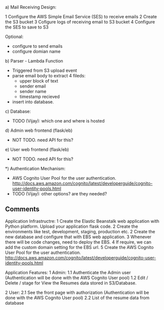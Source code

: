a) Mail Receiving Design:

1 Configure the AWS Simple Email Service (SES) to receive emails 
2 Create the S3 bucket 
3 Cofigure logs of receiving email to S3 bucket
4 Configure the SES to save to S3

Optional:
 - configure to send emails
 - configure domian name
 
b) Parser - Lambda Function
- Triggered from S3 upload event 
- parse email body to extract 4 fileds:
  - upper block of text 
  - sender email 
  - sender name 
  - timestamp recieved
- insert into database.

c) Database:
 - TODO (Vijay): which one and where is hosted
 
d) Admin web frontend (flask/eb)
 - NOT TODO. need API for this? 

e) User web frontend (flask/eb)
 - NOT TODO. need API for this?
 
*) Authentication Mechanism:   
 - AWS Cognito User Pool for the user authentication. http://docs.aws.amazon.com/cognito/latest/developerguide/cognito-user-identity-pools.html
 - TODO (Vijay): other options? are they needed?
 
Comments
-------- 
 
Application Infrastructre:
1 Create the Elastic Beanstalk web application with Python platform. Upload your application flask code.
2 Create the environments like test, development, staging, production etc.
2 Create the new database and configure that with EBS web application.
3 Whenever there will be code changes, need to deploy the EBS.
4 If require, we can add the custom domain setting for the EBS url.
5 Create the AWS Cognito User Pool for the user authentication. http://docs.aws.amazon.com/cognito/latest/developerguide/cognito-user-identity-pools.html


Application Features:
1 Admin:
1.1 Authenticate the Admin user (Authentication will be done with the AWS Cognito User pool)
1.2 Edit / Delete / stage for View the Resumes data stored in S3/Database.

2 User:
2.1 See the front page with authorization (Authentication will be done with the AWS Cognito User pool)
2.2 List of the resume data from database

